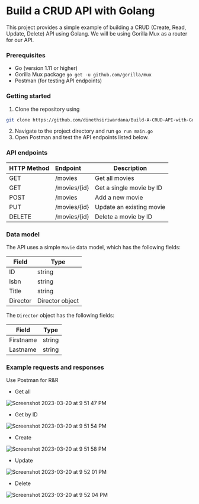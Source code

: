 # Build a CRUD API with Golang
This project provides a simple example of building a CRUD (Create, Read, Update, Delete) API using Golang. We will be using Gorilla Mux as a router for our API.

### Prerequisites

-   Go (version 1.11 or higher)
-   Gorilla Mux package `go get -u github.com/gorilla/mux`
-   Postman (for testing API endpoints)

### Getting started

1.  Clone the repository using 
  ```sh 
  git clone https://github.com/dinethsiriwardana/Build-A-CRUD-API-with-Golang.git
  ```
2.  Navigate to the project directory and run `go run main.go`
3.  Open Postman and test the API endpoints listed below.

### API endpoints



| HTTP Method | Endpoint     | Description              |
|-------------|:--------------|--------------------------|
| GET         | /movies      | Get all movies           |
| GET         | /movies/{id} | Get a single movie by ID |
| POST        | /movies      | Add a new movie          |
| PUT         | /movies/{id} | Update an existing movie |
| DELETE      | /movies/{id} | Delete a movie by ID     |

### Data model

The API uses a simple `Movie` data model, which has the following fields:

| Field    | Type            |
|----------|-----------------|
| ID       | string          |
| Isbn     | string          |
| Title    | string          |
| Director | Director object |

The `Director` object has the following fields:

| Field     | Type   |
|-----------|--------|
| Firstname | string |
| Lastname  | string |


### Example requests and responses
 Use Postman for  R&R
 
 - Get all
 
![Screenshot 2023-03-20 at 9 51 47 PM](https://user-images.githubusercontent.com/91774218/226410703-a7eaa278-3818-46cf-a54e-d435e8fdf0af.png)

- Get by ID

![Screenshot 2023-03-20 at 9 51 54 PM](https://user-images.githubusercontent.com/91774218/226410752-757336cb-de45-4d78-9098-055d8e189451.png)

- Create

![Screenshot 2023-03-20 at 9 51 58 PM](https://user-images.githubusercontent.com/91774218/226410942-cd4a4764-81c2-4b90-9e96-b33b57b6734b.png)

- Update

![Screenshot 2023-03-20 at 9 52 01 PM](https://user-images.githubusercontent.com/91774218/226411018-c5a139a6-7cb9-4d5e-9ec8-dfef9df93113.png)

- Delete

![Screenshot 2023-03-20 at 9 52 04 PM](https://user-images.githubusercontent.com/91774218/226411087-c2d7bfdc-ba53-4e7b-a284-372904244953.png)




